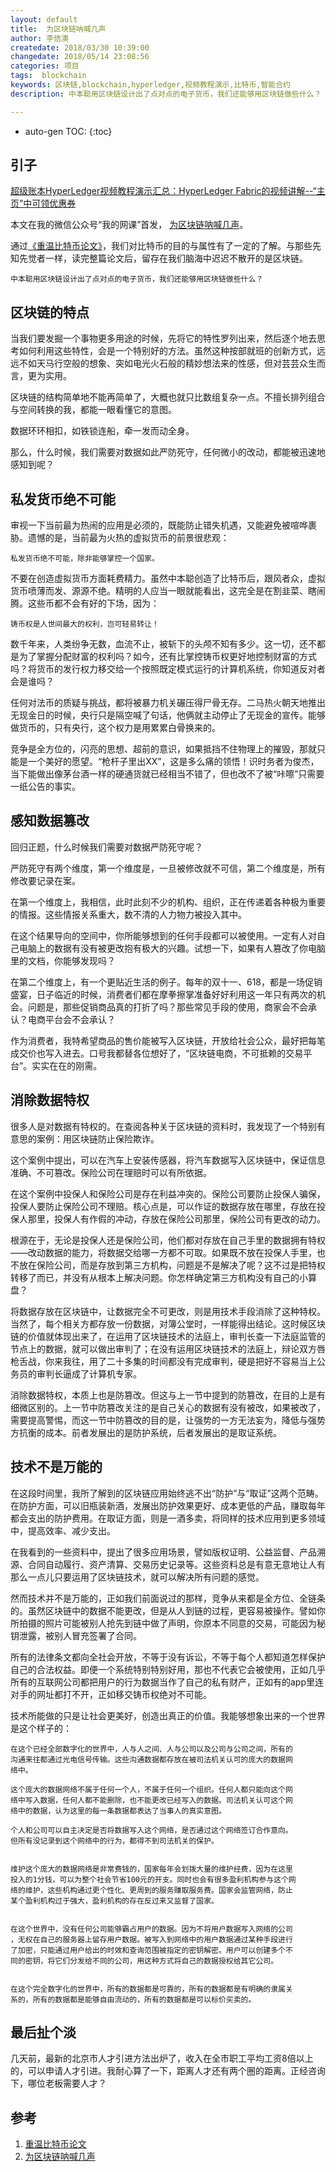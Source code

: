 ```yaml
---
layout: default
title:  为区块链呐喊几声
author: 李佶澳
createdate: 2018/03/30 10:39:00
changedate: 2018/05/14 23:08:56
categories: 项目
tags:  blockchain
keywords: 区块链,blockchain,hyperledger,视频教程演示,比特币,智能合约
description: 中本聪用区块链设计出了点对点的电子货币，我们还能够用区块链做些什么？

---
```


* auto-gen TOC:
{:toc}

## 引子

[超级账本HyperLedger视频教程演示汇总：HyperLedger Fabric的视频讲解--“主页”中可领优惠券](https://study.163.com/provider/400000000376006/course.htm?share=2&shareId=400000000376006)

本文在我的微信公众号“我的网课”首发， [为区块链呐喊几声][2]。

通过[《重温比特币论文》][1]，我们对比特币的目的与属性有了一定的了解。与那些先知先觉者一样，读完整篇论文后，留存在我们脑海中迟迟不散开的是区块链。


    中本聪用区块链设计出了点对点的电子货币，我们还能够用区块链做些什么？


## 区块链的特点


当我们要发掘一个事物更多用途的时候，先将它的特性罗列出来，然后逐个地去思考如何利用这些特性，会是一个特别好的方法。虽然这种按部就班的创新方式，远远不如天马行空般的想象、突如电光火石般的精妙想法来的性感，但对芸芸众生而言，更为实用。


区块链的结构简单地不能再简单了，大概也就只比数组复杂一点。不擅长排列组合与空间转换的我，都能一眼看懂它的意图。


数据环环相扣，如铁锁连船，牵一发而动全身。


那么，什么时候，我们需要对数据如此严防死守，任何微小的改动，都能被迅速地感知到呢？


## 私发货币绝不可能


审视一下当前最为热闹的应用是必须的，既能防止错失机遇，又能避免被喧哗裹胁。遗憾的是，当前最为火热的虚拟货币的前景很悲观：


    私发货币绝不可能，除非能够掌控一个国家。


不要在创造虚拟货币方面耗费精力。虽然中本聪创造了比特币后，跟风者众，虚拟货币喷薄而发、源源不绝。精明的人应当一眼就能看出，这完全是在割韭菜、瞎闹腾。这些币都不会有好的下场，因为：


    铸币权是人世间最大的权利，岂可轻易转让！


数千年来，人类纷争无数，血流不止，被斩下的头颅不知有多少。这一切，还不都是为了掌握分配财富的权利吗？如今，还有比掌控铸币权更好地控制财富的方式吗？将货币的发行权力移交给一个按照既定模式运行的计算机系统，你知道反对者会是谁吗？


任何对法币的质疑与挑战，都将被暴力机关碾压得尸骨无存。二马热火朝天地推出无现金日的时候，央行只是隔空喊了句话，他俩就主动停止了无现金的宣传。能够做货币的，只有央行，这个权力是用累累白骨换来的。


竞争是全方位的，闪亮的思想、超前的意识，如果抵挡不住物理上的摧毁，那就只能是一个美好的愿望。“枪杆子里出XX”，这是多么痛的领悟！识时务者为俊杰，当下能做出像茅台酒一样的硬通货就已经相当不错了，但也改不了被“咔嚓”只需要一纸公告的事实。


## 感知数据篡改


回归正题，什么时候我们需要对数据严防死守呢？


严防死守有两个维度，第一个维度是，一旦被修改就不可信，第二个维度是，所有修改要记录在案。


在第一个维度上，我相信，此时此刻不少的机构、组织，正在传递着各种极为重要的情报。这些情报关系重大，数不清的人力物力被投入其中。


在这个结果导向的空间中，你所能够想到的任何手段都可以被使用。一定有人对自己电脑上的数据有没有被更改抱有极大的兴趣。试想一下，如果有人篡改了你电脑里的文档，你能够发现吗？


在第二个维度上，有一个更贴近生活的例子。每年的双十一、618，都是一场促销盛宴，日子临近的时候，消费者们都在摩拳擦掌准备好好利用这一年只有两次的机会。问题是，那些促销商品真的打折了吗？那些常见手段的使用，商家会不会承认？电商平台会不会承认？


作为消费者，我特希望商品的售价能被写入区块链，开放给社会公众，最好把每笔成交价也写入进去。口号我都替各位想好了，“区块链电商，不可抵赖的交易平台”。实实在在的刚需。


## 消除数据特权


很多人是对数据有特权的。在查阅各种关于区块链的资料时，我发现了一个特别有意思的案例：用区块链防止保险欺诈。


这个案例中提出，可以在汽车上安装传感器，将汽车数据写入区块链中，保证信息准确、不可篡改。保险公司在理赔时可以有所依据。


在这个案例中投保人和保险公司是存在利益冲突的。保险公司要防止投保人骗保，投保人要防止保险公司不理赔。核心点是，可以作证的数据存放在哪里，存放在投保人那里，投保人有作假的冲动，存放在保险公司那里，保险公司有更改的动力。


根源在于，无论是投保人还是保险公司，他们都对存放在自己手里的数据拥有特权——改动数据的能力，将数据交给哪一方都不可取。如果既不放在投保人手里，也不放在保险公司，而是存放到第三方机构，问题是不是解决了呢？这不过是把特权转移了而已，并没有从根本上解决问题。你怎样确定第三方机构没有自己的小算盘？


将数据存放在区块链中，让数据完全不可更改，则是用技术手段消除了这种特权。当然了，每个相关方都存放一份数据，对簿公堂时，一样能得出结论。这时候区块链的价值就体现出来了，在运用了区块链技术的法庭上，审判长查一下法庭监管的节点上的数据，就可以做出审判了；在没有运用区块链技术的法庭上，辩论双方唇枪舌战，你来我往，用了二十多集的时间都没有完成审判，硬是把好不容易当上公务员的审判长逼成了计算机专家。


消除数据特权，本质上也是防篡改。但这与上一节中提到的防篡改，在目的上是有细微区别的。上一节中防篡改关注的是自己关心的数据有没有被改，如果被改了，需要提高警惕，而这一节中防篡改的目的是，让强势的一方无法妄为，降低与强势方抗衡的成本。前者发展出的是防护系统，后者发展出的是取证系统。


## 技术不是万能的


在这段时间里，我所了解到的区块链应用始终逃不出“防护”与“取证”这两个范畴。在防护方面，可以旧瓶装新酒，发展出防护效果更好、成本更低的产品，赚取每年都会支出的防护费用。在取证方面，则是一酒多卖，将同样的技术应用到更多领域中，提高效率、减少支出。


在我看到的一些资料中，提出了很多应用场景，譬如版权证明、公益监督、产品溯源、合同自动履行、资产清算、交易历史记录等。这些资料总是有意无意地让人有那么一点儿只要运用了区块链技术，就可以解决所有问题的感觉。


然而技术并不是万能的，正如我们前面说过的那样，竞争从来都是全方位、全链条的。虽然区块链中的数据不能更改，但是从人到链的过程，更容易被操作。譬如你所拍摄的照片可能被别人抢先到链中做了声明，你原本不同意的交易，可能因为秘钥泄露，被别人冒充签署了合同。


所有的法律条文都向全社会开放，不等于没有诉讼，不等于每个人都知道怎样保护自己的合法权益。即便一个系统特别特别好用，那也不代表它会被使用，正如几乎所有的互联网公司都把用户的行为数据当作了自己的私有财产，正如有的app里连对手的网址都打不开，正如移交铸币权绝对不可能。


技术所能做的只是让社会更美好，创造出真正的价值。我能够想象出来的一个世界是这个样子的：


	在这个已经全部数字化的世界中，人与人之间、人与公司以及公司与公司之间，所有的
	沟通来往都通过光电信号传输。这些沟通数据都存放在被司法机关认可的庞大的数据网
	络中。

	这个庞大的数据网络不属于任何一个人，不属于任何一个组织。任何人都只能向这个网
	络中写入数据，任何人都不能删除，也不能更改已经写入的数据。司法机关认可这个网
	络中的数据，认为这里的每一条数据都表达了当事人的真实意图。

	个人和公司可以自主决定是否将数据写入这个网络，是否通过这个网络签订合作意向。
	但所有没记录到这个网络中的行为，都得不到司法机关的保护。


	维护这个庞大的数据网络是非常费钱的，国家每年会划拨大量的维护经费，因为在这里
	投入的1分钱，可以为整个社会节省100元的开支。同时也会有很多盈利机构参与这个网
	络的维护，这些机构通过更个性化、更周到的服务赚取服务费。国家会监管网络，防止
	某个盈利机构过于强大，盈利机构的存在反过来又监督了国家。


	在这个世界中，没有任何公司能够霸占用户的数据。因为不将用户数据写入网络的公司
	，无权在自己的服务器上留存用户数据。被写入到网络中的用户数据通过某种手段进行
	了加密，只能通过用户给出的时效和查询范围被指定的密钥解密。用户可以创建多个不
	同的密钥，将它们分发给不同的公司，用这种方式将自己的数据授权给其它公司。


	在这个完全数字化的世界中，所有的数据都是可靠的，所有的数据都是有明确的隶属关
	系的，所有的数据都是能够自由流动的，所有的数据都是可以标价买卖的。


## 最后扯个淡

几天前，最新的北京市人才引进方法出炉了，收入在全市职工平均工资8倍以上的，可以申请人才引进。我耐心算了一下，距离人才还有两个圈的距离。正经咨询下，哪位老板需要人才？

## 参考

1. [重温比特币论文][1]
2. [为区块链呐喊几声][2]

[1]: http://www.lijiaocn.com/%E9%A1%B9%E7%9B%AE/2018/03/22/btc-paper.html  "重温比特币论文" 
[2]: https://mp.weixin.qq.com/s/h5aNvCXa6WmtV8j7HgdKDg "为区块链呐喊几声"
